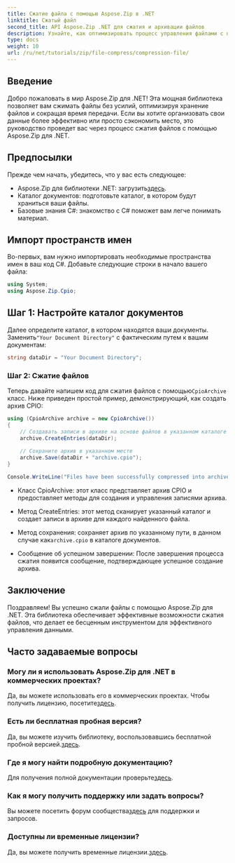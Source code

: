 ```yaml
---
title: Сжатие файла с помощью Aspose.Zip в .NET
linktitle: Сжатый файл
second_title: API Aspose.Zip .NET для сжатия и архивации файлов
description: Узнайте, как оптимизировать процесс управления файлами с помощью Aspose.Zip для .NET. Это подробное руководство проведет вас через этапы сжатия файлов.
type: docs
weight: 10
url: /ru/net/tutorials/zip/file-compress/compression-file/
---
```

## Введение

Добро пожаловать в мир Aspose.Zip для .NET! Эта мощная библиотека позволяет вам сжимать файлы без усилий, оптимизируя хранение файлов и сокращая время передачи. Если вы хотите организовать свои данные более эффективно или просто сэкономить место, это руководство проведет вас через процесс сжатия файлов с помощью Aspose.Zip для .NET.

## Предпосылки

Прежде чем начать, убедитесь, что у вас есть следующее:

-  Aspose.Zip для библиотеки .NET: загрузить[здесь](https://releases.aspose.com/zip/net/).
- Каталог документов: подготовьте каталог, в котором будут храниться ваши файлы.
- Базовые знания C#: знакомство с C# поможет вам легче понимать материал.

## Импорт пространств имен

Во-первых, вам нужно импортировать необходимые пространства имен в ваш код C#. Добавьте следующие строки в начало вашего файла:

```csharp
using System;
using Aspose.Zip.Cpio;
```

## Шаг 1: Настройте каталог документов

Далее определите каталог, в котором находятся ваши документы. Заменить`"Your Document Directory"` с фактическим путем к вашим документам:

```csharp
string dataDir = "Your Document Directory";
```

### Шаг 2: Сжатие файлов

 Теперь давайте напишем код для сжатия файлов с помощью`CpioArchive` класс. Ниже приведен простой пример, демонстрирующий, как создать архив CPIO:

```csharp
using (CpioArchive archive = new CpioArchive())
{
    // Создавать записи в архиве на основе файлов в указанном каталоге
    archive.CreateEntries(dataDir);
    
    // Сохраните архив в указанном месте
    archive.Save(dataDir + "archive.cpio");
}

Console.WriteLine("Files have been successfully compressed into archive.cpio!");
```

- Класс CpioArchive: этот класс представляет архив CPIO и предоставляет методы для создания и управления записями архива.
  
- Метод CreateEntries: этот метод сканирует указанный каталог и создает записи в архиве для каждого найденного файла.
  
-  Метод сохранения: сохраняет архив по указанному пути, в данном случае как`archive.cpio` в каталоге документов.
  
- Сообщение об успешном завершении: После завершения процесса сжатия появится сообщение, подтверждающее успешное создание архива.

## Заключение

Поздравляем! Вы успешно сжали файлы с помощью Aspose.Zip для .NET. Эта библиотека обеспечивает эффективные возможности сжатия файлов, что делает ее бесценным инструментом для эффективного управления данными.

## Часто задаваемые вопросы

### Могу ли я использовать Aspose.Zip для .NET в коммерческих проектах?
 Да, вы можете использовать его в коммерческих проектах. Чтобы получить лицензию, посетите[здесь](https://purchase.conholdate.com/buy).

### Есть ли бесплатная пробная версия?
 Да, вы можете изучить библиотеку, воспользовавшись бесплатной пробной версией.[здесь](https://releases.aspose.com/).

### Где я могу найти подробную документацию?
 Для получения полной документации проверьте[здесь](https://reference.aspose.com/zip/net/).

### Как я могу получить поддержку или задать вопросы?
 Вы можете посетить форум сообщества[здесь](https://forum.aspose.com/c/zip/37) для поддержки и запросов.

### Доступны ли временные лицензии?
 Да, вы можете получить временные лицензии.[здесь](https://purchase.conholdate.com/temporary-license/).